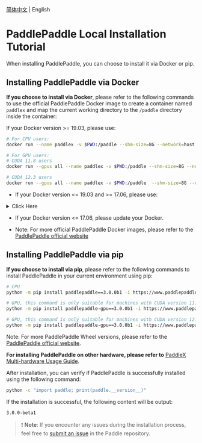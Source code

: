 [简体中文](paddlepaddle_install.md) | English

# PaddlePaddle Local Installation Tutorial

When installing PaddlePaddle, you can choose to install it via Docker or pip.

## Installing PaddlePaddle via Docker
**If you choose to install via Docker**, please refer to the following commands to use the official PaddlePaddle Docker image to create a container named `paddlex` and map the current working directory to the `/paddle` directory inside the container:

If your Docker version >= 19.03, please use:

```bash
# For CPU users:
docker run --name paddlex -v $PWD:/paddle --shm-size=8G --network=host -it ccr-2vdh3abv-pub.cnc.bj.baidubce.com/paddlepaddle/paddle:3.0.0b1 /bin/bash

# For GPU users:
# CUDA 11.8 users
docker run --gpus all --name paddlex -v $PWD:/paddle --shm-size=8G --network=host -it ccr-2vdh3abv-pub.cnc.bj.baidubce.com/paddlepaddle/paddle:3.0.0b1-gpu-cuda11.8-cudnn8.6-trt8.5 /bin/bash

# CUDA 12.3 users
docker run --gpus all --name paddlex -v $PWD:/paddle  --shm-size=8G --network=host -it ccr-2vdh3abv-pub.cnc.bj.baidubce.com/paddlepaddle/paddle:3.0.0b1-gpu-cuda12.3-cudnn9.0-trt8.6 /bin/bash
```

* If your Docker version <= 19.03 and >= 17.06, please use:

<details>
   <summary> Click Here</summary>

```bash
# For CPU users:
docker run --name paddlex -v $PWD:/paddle --shm-size=8G --network=host -it ccr-2vdh3abv-pub.cnc.bj.baidubce.com/paddlepaddle/paddle:3.0.0b1 /bin/bash

# For GPU users:
# CUDA 11.8 users
nvidia-docker run --name paddlex -v $PWD:/paddle --shm-size=8G --network=host -it ccr-2vdh3abv-pub.cnc.bj.baidubce.com/paddlepaddle/paddle:3.0.0b1-gpu-cuda11.8-cudnn8.6-trt8.5 /bin/bash

# CUDA 12.3 users
nvidia-docker run --name paddlex -v $PWD:/paddle  --shm-size=8G --network=host -it ccr-2vdh3abv-pub.cnc.bj.baidubce.com/paddlepaddle/paddle:3.0.0b1-gpu-cuda12.3-cudnn9.0-trt8.6 /bin/bash
```

</details>

* If your Docker version <= 17.06, please update your Docker.


* Note: For more official PaddlePaddle Docker images, please refer to the [PaddlePaddle official website](https://www.paddlepaddle.org.cn/install/quick?docurl=/documentation/docs/en/install/docker/linux-docker.html)

## Installing PaddlePaddle via pip
**If you choose to install via pip**, please refer to the following commands to install PaddlePaddle in your current environment using pip:

```bash
# CPU
python -m pip install paddlepaddle==3.0.0b1 -i https://www.paddlepaddle.org.cn/packages/stable/cpu/

# GPU, this command is only suitable for machines with CUDA version 11.8
python -m pip install paddlepaddle-gpu==3.0.0b1 -i https://www.paddlepaddle.org.cn/packages/stable/cu118/

# GPU, this command is only suitable for machines with CUDA version 12.3
python -m pip install paddlepaddle-gpu==3.0.0b1 -i https://www.paddlepaddle.org.cn/packages/stable/cu123/
```
Note: For more PaddlePaddle Wheel versions, please refer to the [PaddlePaddle official website](https://www.paddlepaddle.org.cn/install/quick?docurl=/documentation/docs/en/install/pip/linux-pip.html).

**For installing PaddlePaddle on other hardware, please refer to** [PaddleX Multi-hardware Usage Guide](../other_devices_support/multi_devices_use_guide_en.md).

After installation, you can verify if PaddlePaddle is successfully installed using the following command:

```bash
python -c "import paddle; print(paddle.__version__)"
```
If the installation is successful, the following content will be output:

```bash
3.0.0-beta1
```

> ❗ **Note**: If you encounter any issues during the installation process, feel free to [submit an issue](https://github.com/PaddlePaddle/Paddle/issues) in the Paddle repository.
